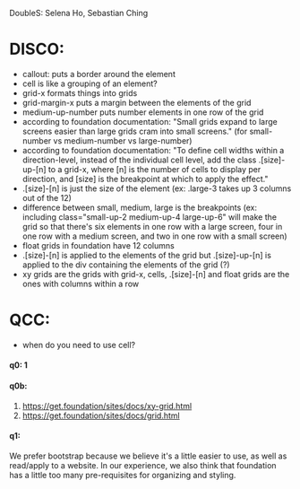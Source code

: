 DoubleS: Selena Ho, Sebastian Ching  

# DISCO:
- callout: puts a border around the element
- cell is like a grouping of an element?
- grid-x formats things into grids
- grid-margin-x puts a margin between the elements of the grid
- medium-up-number puts number elements in one row of the grid
- according to foundation documentation: "Small grids expand to large screens easier than large grids cram into small screens." (for small-number vs medium-number vs large-number)
- according to foundation documentation: "To define cell widths within a direction-level, instead of the individual cell level, add the class .[size]-up-[n] to a grid-x, where [n] is the number of cells to display per direction, and [size] is the breakpoint at which to apply the effect."
- .[size]-[n] is just the size of the element (ex: .large-3 takes up 3 columns out of the 12)
- difference between small, medium, large is the breakpoints (ex: including class="small-up-2 medium-up-4 large-up-6" will make the grid so that there's six elements in one row with a large screen, four in one row with a medium screen, and two in one row with a small screen) 
- float grids in foundation have 12 columns 
- .[size]-[n] is applied to the elements of the grid but .[size]-up-[n] is applied to the div containing the elements of the grid (?)
- xy grids are the grids with grid-x, cells, .[size]-[n] and float grids are the ones with columns within a row

# QCC:
- when do you need to use cell?
  
#### q0: 1  
#### q0b:
1. https://get.foundation/sites/docs/xy-grid.html
2. https://get.foundation/sites/docs/grid.html 
#### q1:
We prefer bootstrap because we believe it's a little easier to use, as well as read/apply to a website. In our experience, we also think that foundation has a little too many pre-requisites for organizing and styling. 
